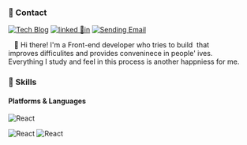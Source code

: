 ### 🤞 Contact
<p>
  <a href="https://velog.io/@developersung13" target="_blank"><img alt="Tech Blog" src="https://img.shields.io/badge/Tech Blog-DD0B78.svg?&style=flat-       square&logo=githubsponsors&logoColor=white"/></a>
  <a href="https://www.linkedin.com/in/developersung13/" target="_blank"><img alt="linked 🌈in" src="https://img.shields.io/badge/YeolamSung-0A66C2?style=flat-square&logo=Linkedin&logoColor=white"/></a>
  <a href="mailto:developersung13@gmail.com" target="_blank"><img alt="Sending Email" src="https://img.shields.io/badge/developersung13@gmail.com-EA4335.svg?&style=flat- square&logo=gmail&logoColor=white"/></a>
</p>

<p>  
  👋 Hi there! I'm a Front-end developer who tries to build  that<br />
  improves difficulites and provides conveninece in people' ives.<br />
  Everything I study and feel in this process is another happniess for me.
</p>

### 💪 Skills
#### Platforms & Languages
<p>
  <img alt="React" src="https://img.shields.io/badge/React-61DAFB.svg?&style=flat-square&logo=react&logoColor=black"/>
</p>
<p>
  <img alt="React" src="https://img.shields.io/badge/TypeScript-3178C6.svg?&style=flat-square&logo=typescript&logoColor=white"/>
  <img alt="React" src="https://img.shields.io/badge/Java-007396.svg?&style=flat-square&logo=java&logoColor=white"/>
</p>
